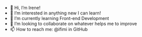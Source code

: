 - 👋 Hi, I’m Irene!
- 👀 I’m interested in anything new I can learn!
- 🌱 I’m currently learning Front-end Development
- 💞️ I’m looking to collaborate on whatever helps me to improve
- 📫 How to reach me: @ifimi in GitHub

<!---
ifimi/ifimi is a ✨ special ✨ repository because its `README.md` (this file) appears on your GitHub profile.
You can click the Preview link to take a look at your changes.
--->
